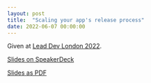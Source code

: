 ```yaml
---
layout: post
title:  "Scaling your app's release process"
date: 2022-06-07 00:00:00
---
```


Given at [Lead Dev London 2022](https://leaddev.com/leaddev-london-agenda).

<script async class="speakerdeck-embed" data-id="22fc68d33cae4ea0ba4ae67d31223b8b" data-ratio="1.77777777777778" src="//speakerdeck.com/assets/embed.js"></script>

[Slides on SpeakerDeck](https://speakerdeck.com/neilkimmett/scaling-your-apps-release-process)

[Slides as PDF](/assets/scaling-your-apps-release-process.pdf)